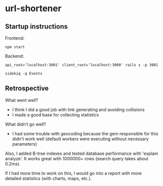 # url-shortener
## Startup instructions 
Frontend: 
```
npm start
```
Backend: 
```
api_root='localhost:3001' client_root='localhost:3000' rails s -p 3001
```
```
sidekiq -q Events
```

## Retrospective
What went well?

* I think I did a good job with link generating and avoiding collisions
* I made a good base for collecting statistics

What didn’t go well?

* I had some trouble with geocoding because the gem responsible for this didn't work well (default workers were executing without necessary parameters)

Also, I added B-tree indexes and tested database performance with 'explain analyze'. It works great with 1000000+ rows (search query takes about 0.2ms).   

If I had more time to work on this, I would go into a report with more detailed statistics (with charts, maps, etc.).
